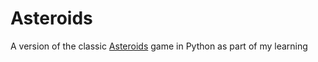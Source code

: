 # Asteroids

A version of the classic [Asteroids](<https://en.wikipedia.org/wiki/Asteroids_(video_game)>) game in Python as part of my learning
